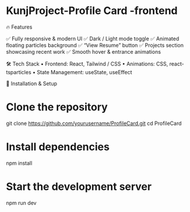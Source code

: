 # KunjProject-Profile Card -frontend
🔥 Features

✅ Fully responsive & modern UI
✅ Dark / Light mode toggle
✅ Animated floating particles background
✅ “View Resume” button
✅ Projects section showcasing recent work
✅ Smooth hover & entrance animations

🛠 Tech Stack
	•	Frontend: React, Tailwind / CSS
	•	Animations: CSS, react-tsparticles
	•	State Management: useState, useEffect

 🚀 Installation & Setup

 # Clone the repository
git clone https://github.com/yourusername/ProfileCard.git
cd ProfileCard

# Install dependencies
npm install

# Start the development server
npm run dev

